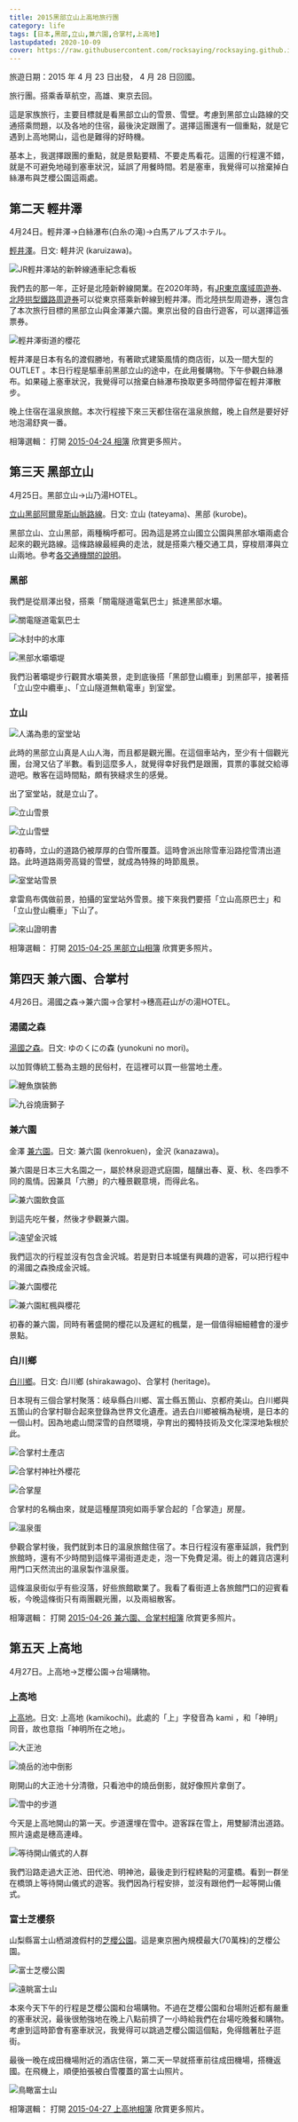 ```yaml
---
title: 2015黑部立山上高地旅行團
category: life
tags: [日本,黑部,立山,兼六園,合掌村,上高地]
lastupdated: 2020-10-09
cover: https://raw.githubusercontent.com/rocksaying/rocksaying.github.io/master/images/2015%E7%AB%8B%E5%B1%B1%E9%BB%91%E9%83%A8/DSC05448.jpg
---
```


旅遊日期：2015 年 4 月 23 日出發， 4 月 28 日回國。

旅行團。搭乘香草航空，高雄、東京去回。

這是家族旅行，主要目標就是看黑部立山的雪景、雪壁。考慮到黑部立山路線的交通搭乘問題，以及各地的住宿，最後決定跟團了。選擇這團還有一個重點，就是它遇到上高地開山，這也是難得的好時機。

基本上，我選擇跟團的重點，就是景點要精、不要走馬看花。這團的行程還不錯，就是不可避免地碰到塞車狀況，延誤了用餐時間。若是塞車，我覺得可以捨棄掉白絲瀑布與芝櫻公園這兩處。

<!--more-->

## 第二天 輕井澤

4月24日。輕井澤->白絲瀑布(白糸の滝)->白馬アルプスホテル。

[輕井澤](https://karuizawa-kankokyokai.jp/)。日文: 軽井沢 (karuizawa)。

![JR輕井澤站的新幹線通車紀念看板](https://raw.githubusercontent.com/rocksaying/rocksaying.github.io/master/images/2015%E7%AB%8B%E5%B1%B1%E9%BB%91%E9%83%A8/DSC05133.jpg)

我們去的那一年，正好是北陸新幹線開業。在2020年時，有[JR東京廣域周遊券](https://www.jreast.co.jp/tc/tokyowidepass/)、[北陸拱型鐵路周遊券](https://hokuriku-arch-pass.com/tc/)可以從東京搭乘新幹線到輕井澤。而北陸拱型周遊券，還包含了本次旅行目標的黑部立山與金澤兼六園。東京出發的自由行遊客，可以選擇這張票券。

![輕井澤街道的櫻花](https://raw.githubusercontent.com/rocksaying/rocksaying.github.io/master/images/2015%E7%AB%8B%E5%B1%B1%E9%BB%91%E9%83%A8/DSC05174.jpg)

輕井澤是日本有名的渡假勝地，有著歐式建築風情的商店街，以及一間大型的 OUTLET 。本日行程是驅車前黑部立山的途中，在此用餐購物。下午參觀白絲瀑布。如果碰上塞車狀況，我覺得可以捨棄白絲瀑布換取更多時間停留在輕井澤散步。

晚上住宿在溫泉旅館。本次行程接下來三天都住宿在溫泉旅館，晚上自然是要好好地泡湯舒爽一番。

相簿選輯：
打開 [2015-04-24 相簿](https://photos.app.goo.gl/JscLVqTH72TwT1yK6) 欣賞更多照片。

## 第三天 黑部立山

4月25日。黑部立山->山乃湯HOTEL。

[立山黑部阿爾卑斯山脈路線](https://www.alpen-route.com/tw/)。日文: 立山 (tateyama)、黑部 (kurobe)。

黑部立山、立山黑部，兩種稱呼都可。因為這是將立山國立公園與黑部水壩兩處合起來的觀光路線。這條路線最經典的走法，就是搭乘六種交通工具，穿梭扇澤與立山兩地。參考[各交通機關的說明](https://www.alpen-route.com/tw/transport/modes.html)。

### 黑部

我們是從扇澤出發，搭乘「關電隧道電氣巴士」抵達黑部水壩。

![關電隧道電氣巴士](https://raw.githubusercontent.com/rocksaying/rocksaying.github.io/master/images/2015%E7%AB%8B%E5%B1%B1%E9%BB%91%E9%83%A8/DSC05243.jpg)

![冰封中的水庫](https://raw.githubusercontent.com/rocksaying/rocksaying.github.io/master/images/2015%E7%AB%8B%E5%B1%B1%E9%BB%91%E9%83%A8/DSC05283.jpg)

![黑部水壩壩堤](https://raw.githubusercontent.com/rocksaying/rocksaying.github.io/master/images/2015%E7%AB%8B%E5%B1%B1%E9%BB%91%E9%83%A8/DSC05289.jpg)

我們沿著壩堤步行觀賞水壩美景，走到底後搭「黑部登山纜車」到黑部平，接著搭「立山空中纜車」、「立山隧道無軌電車」到室堂。

### 立山

![人滿為患的室堂站](https://raw.githubusercontent.com/rocksaying/rocksaying.github.io/master/images/2015%E7%AB%8B%E5%B1%B1%E9%BB%91%E9%83%A8/DSC05395.jpg)

此時的黑部立山真是人山人海，而且都是觀光團。在這個車站內，至少有十個觀光團，台灣又佔了半數。看到這麼多人，就覺得幸好我們是跟團，買票的事就交給導遊吧。散客在這時間點，頗有狹縫求生的感覺。

出了室堂站，就是立山了。

![立山雪景](https://raw.githubusercontent.com/rocksaying/rocksaying.github.io/master/images/2015%E7%AB%8B%E5%B1%B1%E9%BB%91%E9%83%A8/DSC05425.jpg)

![立山雪壁](https://raw.githubusercontent.com/rocksaying/rocksaying.github.io/master/images/2015%E7%AB%8B%E5%B1%B1%E9%BB%91%E9%83%A8/DSC05448.jpg)

初春時，立山的道路仍被厚厚的白雪所覆蓋。這時會派出除雪車沿路挖雪清出道路。此時道路兩旁高聳的雪壁，就成為特殊的時節風景。

![室堂站雪景](https://raw.githubusercontent.com/rocksaying/rocksaying.github.io/master/images/2015%E7%AB%8B%E5%B1%B1%E9%BB%91%E9%83%A8/DSC05475.jpg)

拿雷鳥布偶做前景，拍攝的室堂站外雪景。接下來我們要搭「立山高原巴士」和「立山登山纜車」下山了。

![來山證明書](https://raw.githubusercontent.com/rocksaying/rocksaying.github.io/master/images/2015%E7%AB%8B%E5%B1%B1%E9%BB%91%E9%83%A8/DSC_0738.jpg)

相簿選輯：
打開 [2015-04-25 黑部立山相簿](https://photos.app.goo.gl/qnmfWkoX5xVg9EfM6) 欣賞更多照片。

## 第四天 兼六園、合掌村

4月26日。湯國之森->兼六園->合掌村->穗高莊山がの湯HOTEL。

### 湯國之森

[湯國之森](https://www.yunokuni.jp/mori/?lang=tw)。日文: ゆのくにの森 (yunokuni no mori)。

以加賀傳統工藝為主題的民俗村，在這裡可以買一些當地土產。

![鯉魚旗裝飾](https://raw.githubusercontent.com/rocksaying/rocksaying.github.io/master/images/2015%E7%AB%8B%E5%B1%B1%E9%BB%91%E9%83%A8/DSC05596.jpg)

![九谷燒唐獅子](https://raw.githubusercontent.com/rocksaying/rocksaying.github.io/master/images/2015%E7%AB%8B%E5%B1%B1%E9%BB%91%E9%83%A8/DSC05617.jpg)

### 兼六園

金澤 [兼六園](http://www.pref.ishikawa.jp/siro-niwa/kenrokuen/t/)。日文: 兼六園 (kenrokuen)，金沢 (kanazawa)。

兼六園是日本三大名園之一，屬於林泉迴遊式庭園，醞釀出春、夏、秋、冬四季不同的風情。因兼具「六勝」的六種景觀意境，而得此名。

![兼六園飲食區](https://raw.githubusercontent.com/rocksaying/rocksaying.github.io/master/images/2015%E7%AB%8B%E5%B1%B1%E9%BB%91%E9%83%A8/DSC05643.jpg)

到這先吃午餐，然後才參觀兼六園。

![遠望金沢城](https://raw.githubusercontent.com/rocksaying/rocksaying.github.io/master/images/2015%E7%AB%8B%E5%B1%B1%E9%BB%91%E9%83%A8/DSC05645.jpg)

我們這次的行程並沒有包含金沢城。若是對日本城堡有興趣的遊客，可以把行程中的湯國之森換成金沢城。

![兼六園櫻花](https://raw.githubusercontent.com/rocksaying/rocksaying.github.io/master/images/2015%E7%AB%8B%E5%B1%B1%E9%BB%91%E9%83%A8/DSC05664.jpg)

![兼六園紅楓與櫻花](https://raw.githubusercontent.com/rocksaying/rocksaying.github.io/master/images/2015%E7%AB%8B%E5%B1%B1%E9%BB%91%E9%83%A8/DSC05706.jpg)

初春的兼六園，同時有著盛開的櫻花以及遲紅的楓葉，是一個值得細細體會的漫步景點。

### 白川鄉

[白川鄉](http://ml.shirakawa-go.org/tw/)。日文: 白川鄉 (shirakawago)、合掌村 (heritage)。

日本現有三個合掌村聚落：岐阜縣白川鄉、富士縣五箇山、京都府美山。白川鄉與五箇山的合掌村聯合起來登錄為世界文化遺產。過去白川鄉被稱為秘境，是日本的一個山村。因為地處山間深雪的自然環境，孕育出的獨特技術及文化深深地紮根於此。

![合掌村土產店](https://raw.githubusercontent.com/rocksaying/rocksaying.github.io/master/images/2015%E7%AB%8B%E5%B1%B1%E9%BB%91%E9%83%A8/DSC05798.jpg)

![合掌村神社外櫻花](https://raw.githubusercontent.com/rocksaying/rocksaying.github.io/master/images/2015%E7%AB%8B%E5%B1%B1%E9%BB%91%E9%83%A8/DSC05806.jpg)

![合掌屋](https://raw.githubusercontent.com/rocksaying/rocksaying.github.io/master/images/2015%E7%AB%8B%E5%B1%B1%E9%BB%91%E9%83%A8/DSC05815.jpg)

合掌村的名稱由來，就是這種屋頂宛如兩手掌合起的「合掌造」房屋。

![溫泉蛋](https://raw.githubusercontent.com/rocksaying/rocksaying.github.io/master/images/2015%E7%AB%8B%E5%B1%B1%E9%BB%91%E9%83%A8/WP_20150426_009.jpg)

參觀合掌村後，我們就到本日的溫泉旅館住宿了。本日行程沒有塞車延誤，我們到旅館時，還有不少時間到這條平湯街道走走，泡一下免費足湯。街上的雜貨店還利用門口天然流出的溫泉製作溫泉蛋。

這條溫泉街似乎有些沒落，好些旅館歇業了。我看了看街道上各旅館門口的迎賓看板，今晚這條街只有兩團觀光團，以及兩組散客。

相簿選輯：
打開 [2015-04-26 兼六園、合掌村相簿](https://photos.app.goo.gl/NeXnS1KjwXNcEf6u9) 欣賞更多照片。

## 第五天 上高地

4月27日。上高地->芝櫻公園->台場購物。

### 上高地

[上高地](http://www.kamikochi.org/tw/plan/sightseeing)。日文: 上高地 (kamikochi)。此處的「上」字發音為 kami ，和「神明」同音，故也意指「神明所在之地」。

![大正池](https://raw.githubusercontent.com/rocksaying/rocksaying.github.io/master/images/2015%E7%AB%8B%E5%B1%B1%E9%BB%91%E9%83%A8/DSC05908.jpg)

![燒岳的池中倒影](https://raw.githubusercontent.com/rocksaying/rocksaying.github.io/master/images/2015%E7%AB%8B%E5%B1%B1%E9%BB%91%E9%83%A8/DSC05915.jpg)

剛開山的大正池十分清徹，只看池中的燒岳倒影，就好像照片拿倒了。

![雪中的步道](https://raw.githubusercontent.com/rocksaying/rocksaying.github.io/master/images/2015%E7%AB%8B%E5%B1%B1%E9%BB%91%E9%83%A8/DSC05978.jpg)

今天是上高地開山的第一天。步道還埋在雪中。遊客踩在雪上，用雙腳清出道路。照片遠處是穗高連峰。

![等待開山儀式的人群](https://raw.githubusercontent.com/rocksaying/rocksaying.github.io/master/images/2015%E7%AB%8B%E5%B1%B1%E9%BB%91%E9%83%A8/DSC06125.jpg)

我們沿路走過大正池、田代池、明神池，最後走到行程終點的河童橋。看到一群坐在橋頭上等待開山儀式的遊客。我們因為行程安排，並沒有跟他們一起等開山儀式。

### 富士芝櫻祭

山梨縣富士山栖湖渡假村的[芝櫻公園](https://www.yamanashi-kankou.jp/foreign/chinese_t/spot/p2_4916.html)。這是東京圈內規模最大(70萬株)的芝櫻公園。

![富士芝櫻公園](https://raw.githubusercontent.com/rocksaying/rocksaying.github.io/master/images/2015%E7%AB%8B%E5%B1%B1%E9%BB%91%E9%83%A8/DSC06143.jpg)

![遠眺富士山](https://raw.githubusercontent.com/rocksaying/rocksaying.github.io/master/images/2015%E7%AB%8B%E5%B1%B1%E9%BB%91%E9%83%A8/DSC06167.jpg)

本來今天下午的行程是芝櫻公園和台場購物。不過在芝櫻公園和台場附近都有嚴重的塞車狀況，最後很勉強地在晚上八點前擠了一小時給我們在台場吃晚餐和購物。考慮到這時節會有塞車狀況，我覺得可以跳過芝櫻公園這個點，免得餓著肚子逛街。

最後一晚在成田機場附近的酒店住宿，第二天一早就搭車前往成田機場，搭機返國。在飛機上，順便拍張被白雪覆蓋的富士山照片。

![鳥瞰富士山](https://raw.githubusercontent.com/rocksaying/rocksaying.github.io/master/images/2015%E7%AB%8B%E5%B1%B1%E9%BB%91%E9%83%A8/WP_20150428_010.jpg)

相簿選輯：
打開 [2015-04-27 上高地相簿](https://photos.app.goo.gl/K2RLhgkao8eaHdA47) 欣賞更多照片。

